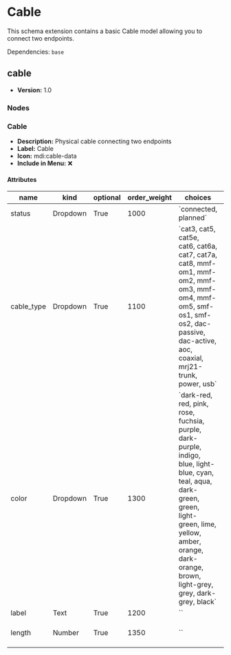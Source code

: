 # Cable

This schema extension contains a basic Cable model allowing you to connect two endpoints.

Dependencies: `base`

## cable

- **Version:** 1.0

### Nodes

### Cable

- **Description:** Physical cable connecting two endpoints
- **Label:** Cable
- **Icon:** mdi:cable-data
- **Include in Menu:** ❌

#### Attributes

| name | kind | optional | order_weight | choices | label |
| ---- | ---- | -------- | ------------ | ------- | ----- |
| status | Dropdown | True | 1000 | \`connected, planned\` |  |
| cable\_type | Dropdown | True | 1100 | \`cat3, cat5, cat5e, cat6, cat6a, cat7, cat7a, cat8, mmf\-om1, mmf\-om2, mmf\-om3, mmf\-om4, mmf\-om5, smf\-os1, smf\-os2, dac\-passive, dac\-active, aoc, coaxial, mrj21\-trunk, power, usb\` |  |
| color | Dropdown | True | 1300 | \`dark\-red, red, pink, rose, fuchsia, purple, dark\-purple, indigo, blue, light\-blue, cyan, teal, aqua, dark\-green, green, light\-green, lime, yellow, amber, orange, dark\-orange, brown, light\-grey, grey, dark\-grey, black\` |  |
| label | Text | True | 1200 | \`\` |  |
| length | Number | True | 1350 | \`\` | Length \(in cm\) |
